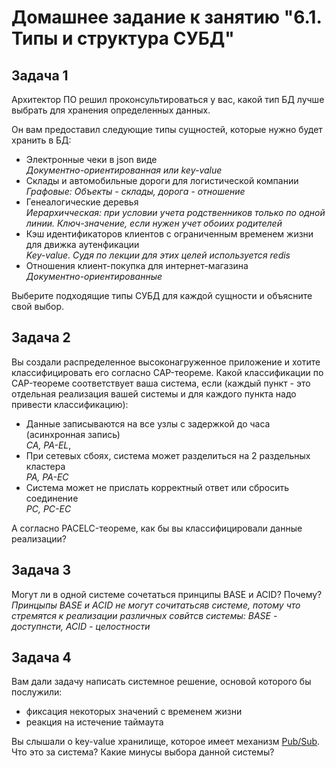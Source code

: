 # Домашнее задание к занятию "6.1. Типы и структура СУБД"

## Задача 1

Архитектор ПО решил проконсультироваться у вас, какой тип БД 
лучше выбрать для хранения определенных данных.

Он вам предоставил следующие типы сущностей, которые нужно будет хранить в БД:

- Электронные чеки в json виде<br>*Документно-ориентированная или key-value*
- Склады и автомобильные дороги для логистической компании<br>*Графовые: Объекты - склады, дорога - отношение*
- Генеалогические деревья<br>*Иерархичческая: при условии учета родственников только по одной линии. Ключ-значение, если нужен учет обоиих родителей*
- Кэш идентификаторов клиентов с ограниченным временем жизни для движка аутенфикации<br>*Key-value. Судя по лекции для этих целей используется redis*
- Отношения клиент-покупка для интернет-магазина<br>*Документно-ориентированные*

Выберите подходящие типы СУБД для каждой сущности и объясните свой выбор.

## Задача 2

Вы создали распределенное высоконагруженное приложение и хотите классифицировать его согласно 
CAP-теореме. Какой классификации по CAP-теореме соответствует ваша система, если 
(каждый пункт - это отдельная реализация вашей системы и для каждого пункта надо привести классификацию):

- Данные записываются на все узлы с задержкой до часа (асинхронная запись)<br>*CA, PA-EL*,
- При сетевых сбоях, система может разделиться на 2 раздельных кластера<br>*PA, PA-EC*
- Система может не прислать корректный ответ или сбросить соединение<br>*PC, PC-EC*

А согласно PACELC-теореме, как бы вы классифицировали данные реализации?

## Задача 3

Могут ли в одной системе сочетаться принципы BASE и ACID? Почему?<br>*Принцыпы BASE и ACID не могут сочитатьсяв системе, потому что стремятся к реализации различных совйтсв системы: BASE - доступнсти, ACID - целостности*

## Задача 4

Вам дали задачу написать системное решение, основой которого бы послужили:

- фиксация некоторых значений с временем жизни
- реакция на истечение таймаута

Вы слышали о key-value хранилище, которое имеет механизм [Pub/Sub](https://habr.com/ru/post/278237/). 
Что это за система? Какие минусы выбора данной системы?
